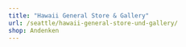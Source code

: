 ```yaml
---
title: "Hawaii General Store & Gallery"
url: /seattle/hawaii-general-store-und-gallery/
shop: Andenken
---
```

